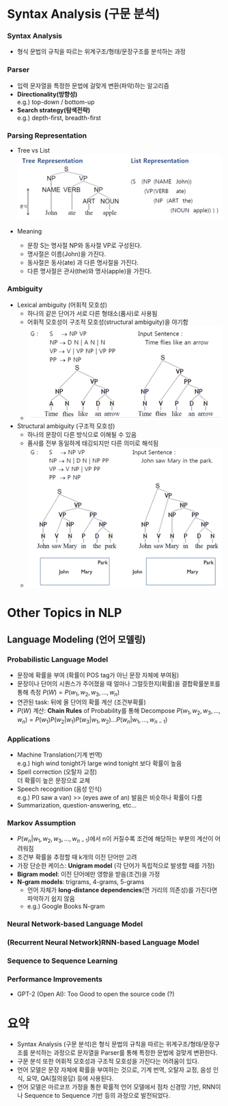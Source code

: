 # Syntax Analysis (구문 분석)
### Syntax Analysis
- 형식 문법의 규칙을 따르는 위계구조/형태/문장구조를 분석하는 과정
### Parser
- 입력 문자열을 특정한 문법에 걸맞게 변환(파악)하는 알고리즘
- **Directionality(방향성)**  
  e.g.) top-down / bottom-up 
- **Search strategy(탐색전략)**  
  e.g.) depth-first, breadth-first
### Parsing Representation
- Tree vs List
  ![parser_tree_vs_list.png](./imgs/parser_tree_vs_list.png)
   
-  Meaning
	- 문장 S는 명사절 NP와 동사절 VP로 구성된다.
	- 명사절은 이름(John)을 가진다.
	- 동사절은 동사(ate) 과 다른 명사절을 가진다.
	- 다른 명사절은 관사(the)와 명사(apple)을 가진다.
### Ambiguity
- Lexical ambiguity (어휘적 모호성)
	- 하나의 같은 단어가 서로 다른 형태소(품사)로 사용됨
	- 어휘적 모호성이 구조적 모호성(structural ambiguity)을 야기함
	- ![lexical_ambiguity.png](./imgs/lexical_ambiguity.png)
- Structural ambiguity (구조적 모호성)
	- 하나의 문장이 다른 방식으로 이해될 수 있음
	- 품사를 전부 동일하게 태깅되지만 다른 의미로 해석됨
	- ![structural_ambiguity.png](./imgs/structural_ambiguity.png)

# Other Topics in NLP

## Language Modeling (언어 모델링)
### Probabilistic Language Model
- 문장에 확률을 부여 (확률이 POS tag가 아닌 문장 자체에 부여됨)
- 문장이나 단어의 시퀀스가 주어졌을 때 얼마나 그럴듯한지(확률)을 결합확률분포를 통해 측정
  $P(W) = P(w_{1},w_{2},w_{3}, ..., w_{n})$
- 연관된 task: 뒤에 올 단어의 확률 계산 (조건부확률)
- $P(W)$ 계산: **Chain Rules** of Probability를 통해 Decompose
  $P(w_{1},w_{2},w_{3}, ..., w_{n}) = P(w_{1})P(w_{2}|w_{1})P(w_{3}|w_{1},w_{2})...P(w_{n}|w_{1},...,w_{n-1})$
### Applications
- Machine Translation(기계 번역)  
  e.g.) high wind tonight가 large wind tonight 보다 확률이 높음
- Spell correction (오탈자 교정)  
  더 확률이 높은 문장으로 교체
- Speech recognition (음성 인식)  
  e.g.) P(I saw a van) >> (eyes awe of an) 발음은 비슷하나 확률이 다름
- Summarization, question-answering, etc...
### Markov Assumption
- $P(w_{n}|w_{1},w_{2},w_{3}, ..., w_{n-1})$에서 n이 커질수록 조건에 해당하는 부분의 계산이 어려워짐
- 조건부 확률을 추정할 때 k개의 이전 단어만 고려
- 가장 단순한 케이스: **Unigram model** (각 단어가 독립적으로 발생할 때를 가정)
- **Bigram model**: 이전 단어에만 영향을 받음(조건)을 가정
- **N-gram models**: trigrams, 4-grams, 5-grams
	- 언어 자체가 **long-distance dependencies**(먼 거리의 의존성)를 가진다면 파악하기 쉽지 않음
	- e.g.) Google Books N-gram
###  Neural Network-based Language Model
### (Recurrent Neural Network)RNN-based Language Model
### Sequence to Sequence Learning
### Performance Improvements
- GPT-2 (Open AI): Too Good to open the source code (?)

# 요약
- Syntax Analysis (구문 분석)은 형식 문법의 규칙을 따르는 위계구조/형태/문장구조를 분석하는 과정으로 문자열을 Parser를 통해 특정한 문법에 걸맞게 변환한다.
- 구문 분석 또한 어휘적 모호성과 구조적 모호성을 가진다는 어려움이 있다.
- 언어 모델은 문장 자체에 확률을 부여하는 것으로, 기계 번역, 오탈자 교정, 음성 인식, 요약, QA(질의응답) 등에 사용된다.
- 언어 모델은 마르코프 가정을 통한 확률적 언어 모델에서 점차 신경망 기반, RNN이나 Sequence to Sequence 기반 등의 과정으로 발전되었다.